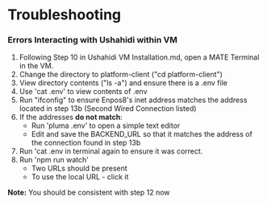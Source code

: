 # Troubleshooting 
### Errors Interacting with Ushahidi within VM
1. Following Step 10 in Ushahidi VM Installation.md, open a MATE Terminal in the VM.
1. Change the directory to platform-client ("cd platform-client")
1. View directory contents ("ls -a") and ensure there is a .env file
1. Use 'cat .env' to view contents of .env
1. Run "ifconfig" to ensure Enpos8's inet address matches the address located in step 13b (Second Wired Connection listed)
1. If the addresses __do not match__:
    * Run 'pluma .env' to open a simple text editor
    * Edit and save the BACKEND_URL so that it matches the address of the connection found in step 13b
1. Run 'cat .env in terminal again to ensure it was correct.
1. Run 'npm run watch' 
    * Two URLs should be present
    * To use the local URL - click it

__Note:__ You should be consistent with step 12 now 
